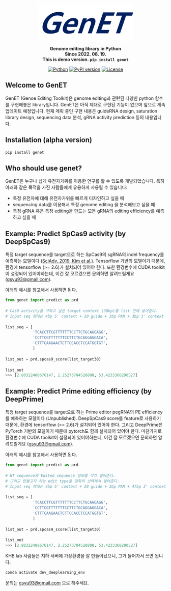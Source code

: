 <div align="center">
  
  <img src="https://github.com/Goosang-Yu/genet/blob/main/docs/images/logo.png?raw=true" width="300"/>

**Genome editing library in Python** </br>
**Since 2022. 08. 19.** </br>
**This is demo version. `pip install genet`**

[![Python](https://img.shields.io/badge/Python-3.7%20%7C%203.8%20%7C%203.9-blue)](https://badge.fury.io/py/genet) 
[![PyPI version](https://badge.fury.io/py/genet.svg)](https://badge.fury.io/py/genet) 
[![License](https://img.shields.io/pypi/l/ansicolortags.svg)](https://img.shields.io/pypi/l/ansicolortags.svg) 


<div align="left">
  
## Welcome to GenET
GenET (Genoe Editing Toolkit)은 genome editing과 관련된 다양한 python 함수를 구현해놓은 library입니다. GenET은 아직 제대로 구현된 기능이 없으며 앞으로 계속 업데이트 예정입니다. 현재 계획 중인 구현 내용은 guideRNA design, saturation library design, sequencing data 분석, gRNA activity prediction 등의 내용입니다. 

## Installation (alpha version)

```python
pip install genet
```


## Who should use genet?
GenET은 누구나 쉽게 유전자가위를 이용한 연구를 할 수 있도록 개발되었습니다. 특히 아래와 같은 목적을 가진 사람들에게 유용하게 사용될 수 있습니다: <br />

- 특정 유전자에 대해 유전자가위를 빠르게 디자인하고 싶을 때
- sequencing data를 이용해서 특정 genome editing 을 분석해보고 싶을 때
- 특정 gRNA 혹은 특정 editing을 만드는 모든 gRNA의 editing efficiency를 예측하고 싶을 때

## Example: Predict SpCas9 activity (by DeepSpCas9)
특정 target sequence를 target으로 하는 SpCas9의 sgRNA의 indel frequency를 예측하는 모델이다 ([SciAdv, 2019, Kim et al.](https://www.science.org/doi/10.1126/sciadv.aax9249)). Tensorflow 기반의 모델이기 때문에, 환경에 tensorflow (>= 2.6)가 설치되어 있어야 한다. 또한 환경변수에 CUDA toolkit이 설정되어 있어야하는데, 이건 잘 모르겠으면 문의하면 알려드릴게요 (gsyu93@gmail.com).

아래의 예시를 참고해서 사용하면 된다.

```python
from genet import predict as prd

# Cas9 activity를 구하고 싶은 target context (30bp)를 list 안에 넣어준다.
# Input seq 형태는 4bp 5' context + 20 guide + 3bp PAM + 3bp 3' context

list_seq = [
            'TCACCTTCGTTTTTTTCCTTCTGCAGGAGG',
            'CCTTCGTTTTTTTCCTTCTGCAGGAGGACA',
            'CTTTCAAGAACTCTTCCACCTCCATGGTGT',
            ]
                
list_out = prd.spcas9_score(list_target30)

list_out
>>> [2.80322408676147, 2.25273704528808, 53.4233360290527]
```

## Example: Predict Prime editing efficiency (by DeepPrime)
특정 target sequence를 target으로 하는 Prime editor pegRNA의 PE efficiency를 예측하는 모델이다 (Unpublished). DeepSpCas9 score를 feature로 사용하기 때문에, 환경에 tensorflow (>= 2.6)가 설치되어 있어야 한다. 그리고 DeepPrime은 PyTorch 기반의 모델이기 때문에 pytorch도 함께 설치되어 있어야 한다. 마찬가지로 환경변수에 CUDA toolkit이 설정되어 있어야하는데, 이건 잘 모르겠으면 문의하면 알려드릴게요 (gsyu93@gmail.com).

아래의 예시를 참고해서 사용하면 된다.

```python
from genet import predict as prd

# WT sequence와 Edited sequence 정보를 각각 넣어준다.
# 그리고 만들고자 하는 edit type을 정확히 선택해서 넣어준다. 
# Input seq 형태는 4bp 5' context + 20 guide + 3bp PAM + 47bp 3' context

list_seq = [
            'TCACCTTCGTTTTTTTCCTTCTGCAGGAGG',
            'CCTTCGTTTTTTTCCTTCTGCAGGAGGACA',
            'CTTTCAAGAACTCTTCCACCTCCATGGTGT',
            ]

list_out = prd.spcas9_score(list_target30)

list_out
>>> [2.80322408676147, 2.25273704528808, 53.4233360290527]
```

KHB lab 사람들은 지하 서버에 가상환경을 잘 만들어놨으니, 그거 들어가서 쓰면 됩니다.
```python
conda activate dev_deeplearning_env
```

문의는 gsyu93@gmail.com 으로 해주세요. 